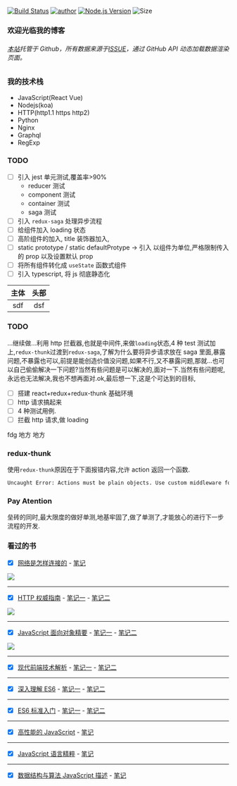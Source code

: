 [![Build Status](https://travis-ci.org/pengliheng/pengliheng.github.io.svg?branch=master)](https://travis-ci.org/pengliheng/pengliheng.github.io)
[![author](https://img.shields.io/badge/author-peng-blue.svg)](https://github.com/pengliheng/pengliheng.github.io)
[![Node.js Version](https://img.shields.io/badge/node.js-8.7.0-blue.svg)](http://nodejs.org/download)
![Size](https://github-size-badge.herokuapp.com/pengliheng/pengliheng.github.io.svg)

### 欢迎光临我的博客

###### [本站](https://pipk.top)托管于 Github，所有数据来源于[ISSUE](https://github.com/pengliheng/pengliheng.github.io/issues)，通过 GitHub API 动态加载数据渲染页面。

### 我的技术栈

-   JavaScript(React Vue)
-   Nodejs(koa)
-   HTTP(http1.1 https http2)
-   Python
-   Nginx
-   Graphql
-   RegExp

### TODO

-   [ ] 引入 jest 单元测试,覆盖率>90%
    -   reducer 测试
    -   component 测试
    -   container 测试
    -   saga 测试
-   [ ] 引入 `redux-saga` 处理异步流程
-   [ ] 给组件加入 loading 状态
-   [ ] 高阶组件的加入, title 装饰器加入,
-   [ ] static prototype / static defaultProtype -> 引入 以组件为单位,严格限制传入的 prop 以及设置默认 prop
-   [ ] 将所有组件转化成 `useState` 函数式组件
-   [ ] 引入 typescript, 将 js 彻底静态化

| 主体 | 头部 |
| :--: | :--: |
| sdf  | dsf  |

### TODO

...继续做...利用 http 拦截器,也就是中间件,来做`loading`状态,4 种 test 测试加上,`redux-thunk`过渡到`redux-saga`,了解为什么要将异步请求放在 saga 里面,暴露问题,不暴露也可以,前提是能创造价值没问题,如果不行,又不暴露问题,那就...也可以自己偷偷解决一下问题?当然有些问题是可以解决的,面对一下.当然有些问题呢,永远也无法解决,我也不想再面对.ok,最后想一下,这是个可达到的目标,

-   [ ] 搭建 react+redux+redux-thunk 基础环境
-   [ ] http 请求搞起来
-   [ ] 4 种测试用例.
-   [ ] 拦截 http 请求,做 loading

fdg 地方
地方

### redux-thunk

使用`redux-thunk`原因在于下面报错内容,允许 action 返回一个函数.

```bash
Uncaught Error: Actions must be plain objects. Use custom middleware for async actions.
```

### Pay Atention

垒砖的同时,最大限度的做好单测,地基牢固了,做了单测了,才能放心的进行下一步流程的开发.

### 看过的书

-   [x] [网络是怎样连接的](https://book.douban.com/subject/26941639/) - [笔记](https://github.com/pengliheng/pengliheng.github.io/issues/40)

![](https://static.pipk.top/api/public/images/6075462533216409.png)

---

-   [x] [HTTP 权威指南](https://book.douban.com/subject/10746113/) - [笔记一](https://github.com/pengliheng/pengliheng.github.io/issues/45) - [笔记二](https://github.com/pengliheng/pengliheng.github.io/issues/52)

![](https://static.pipk.top/api/public/images/2376380500856452.png)

---

-   [x] [JavaScript 面向对象精要](https://book.douban.com/subject/26352658/) - [笔记一](https://github.com/pengliheng/pengliheng.github.io/issues/29) - [笔记二](https://github.com/pengliheng/pengliheng.github.io/issues/31)

![](https://static.pipk.top/api/public/images/7833702919612766.png)

---

-   [x] [现代前端技术解析](https://book.douban.com/subject/27021790/) - [笔记一](https://github.com/pengliheng/pengliheng.github.io/issues/28) - [笔记二](https://github.com/pengliheng/pengliheng.github.io/issues/58)

---

-   [x] [深入理解 ES6](https://book.douban.com/subject/27072230/) - [笔记一](https://github.com/pengliheng/pengliheng.github.io/issues/32) - [笔记二](https://github.com/pengliheng/pengliheng.github.io/issues/51)

---

-   [x] [ES6 标准入门](https://book.douban.com/subject/26708954/) - [笔记一](https://github.com/pengliheng/pengliheng.github.io/issues/23) - [笔记二](https://github.com/pengliheng/pengliheng.github.io/issues/26)

---

-   [x] [高性能的 JavaScript](https://book.douban.com/subject/5362856/) - [笔记](https://github.com/pengliheng/pengliheng.github.io/issues/15)

---

-   [x] [JavaScript 语言精粹](https://book.douban.com/subject/3590768/) - [笔记](https://github.com/pengliheng/pengliheng.github.io/issues/10)

---

-   [x] [数据结构与算法 JavaScript 描述](https://book.douban.com/subject/25945449/) - [笔记](https://github.com/pengliheng/pengliheng.github.io/issues/6)

